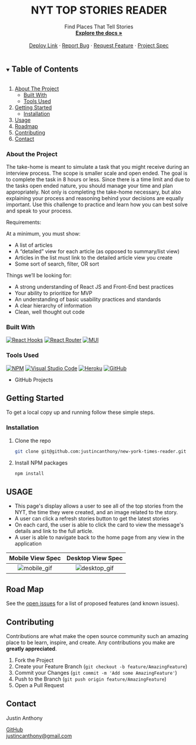 <!-- PROJECT Details -->

  <h1 align="center">NYT TOP STORIES READER</h1>

  <p align="center">Find Places That Tell Stories
    <br />
    <a href="https://github.com/justincanthony/new-york-times-reader"><strong>Explore the docs »</strong></a>
    <br />
    <br />
    <a href="https://github.com/justincanthony/new-york-times-reader">Deploy Link</a>
    ·
    <a href="https://github.com/justincanthony/new-york-times-reader/issues">Report Bug</a>
    ·
    <a href="https://github.com/justincanthony/new-york-times-reader/issues">Request Feature</a>
    ·
    <a href="https://mod4.turing.edu/projects/take_home/">Project Spec</a>
</p>


<!-- TABLE OF CONTENTS -->
<details open="open">
  <summary><h2 style="display: inline-block">Table of Contents</h2></summary>
  <ol>
    <li>
      <a href="#about-the-project">About The Project</a>
      <ul>
        <li><a href="#built-with">Built With</a></li>
        <li><a href="#tools-used">Tools Used</a></li>
      </ul>
    </li>
    <li>
      <a href="#getting-started">Getting Started</a>
      <ul>
        <li><a href="#installation">Installation</a></li>
      </ul>
    </li>
    <li><a href="#usage">Usage</a></li>
    <li><a href="#road-map">Roadmap</a></li>
    <li><a href="#contributing">Contributing</a></li>
    <li><a href="#contact">Contact</a></li>
  </ol>
</details>


### About the Project
<!-- Describe what the over all scope and learning goal of the project is, and what set-up the challenge was framed in-->
The take-home is meant to simulate a task that you might receive during an interview process. The scope is smaller scale and open ended. The goal is to complete the task in 8 hours or less. Since there is a time limit and due to the tasks open ended nature, you should manage your time and plan appropriately. Not only is completing the take-home necessary, but also explaining your process and reasoning behind your decisions are equally important. Use this challenge to practice and learn how you can best solve and speak to your process.

Requirements:

At a minimum, you must show:
<ul>
  <li>A list of articles</li>
  <li>A “detailed” view for each article (as opposed to summary/list view)</li>
  <li>Articles in the list must link to the detailed article view you create</li>
  <li>Some sort of search, filter, OR sort</li>
</ul>

Things we’ll be looking for:

<ul>
  <li>A strong understanding of React JS and Front-End best practices</li>
  <li>Your ability to prioritize for MVP</li>
  <li>An understanding of basic usability practices and standards</li>
  <li>A clear hierarchy of information</li>
  <li>Clean, well thought out code</li>
</ul>

### Built With
[![React Hooks][react-hooks-shield]][react-hooks-url]
[![React Router][react-router-shield]][react-router-url]
[![MUI][material-components-shield]][material-components-url]


### Tools Used
[![NPM][npm-shield]][npm-url]
[![Visual Studio Code][visual-studio-code-shield]][visual-studio-code-url]
[![Heroku][heroku-shield]][heroku-url]
[![GitHub][github-shield]][github-url]
* GitHub Projects



<!-- GETTING STARTED -->
## Getting Started

To get a local copy up and running follow these simple steps.

### Installation

1. Clone the repo
   ```sh
   git clone git@github.com:justincanthony/new-york-times-reader.git
   ```
2. Install NPM packages
   ```sh
   npm install
   ```

## USAGE
<!--DESCRIBE WHAT THE USAGE EXPERIENCE IS LIKE/BUILT ON -->

- This page's display allows a user to see all of the top stories from the NYT, the time they were created, and an image related to the story.
- A user can click a refresh stories button to get the latest stories
- On each card, the user is able to click the card to view the message's details and link to the full article.
- A user is able to navigate back to the home page from any view in the application


Mobile View Spec              |  Desktop View Spec
:----------------------------:|:-------------------------:
![mobile_gif](https://user-images.githubusercontent.com/82064981/140534114-dfe52663-f059-4e6c-8a83-b0b493090faa.gif)|![desktop_gif](https://user-images.githubusercontent.com/82064981/140534428-c5695d81-8c28-49bb-92a1-e33e625f0848.gif)



<!-- ROAD MAP -->
## Road Map

See the [open issues](https://github.com/justincanthony/new-york-times-reader/issues) for a list of proposed features (and known issues).


<!-- CONTRIBUTING -->
## Contributing

Contributions are what make the open source community such an amazing place to be learn, inspire, and create. Any contributions you make are **greatly appreciated**.

1. Fork the Project
2. Create your Feature Branch (`git checkout -b feature/AmazingFeature`)
3. Commit your Changes (`git commit -m 'Add some AmazingFeature'`)
4. Push to the Branch (`git push origin feature/AmazingFeature`)
5. Open a Pull Request

## Contact
<p>Justin Anthony</p>
<a href="https://github.com/justincanthony">GitHub</a>
<br/>
<a class="u-email Link--primary " href="mailto:justincanthony@gmail.com">justincanthony@gmail.com</a>

<!-- MARKDOWN LINKS & IMAGES -->
<!-- https://www.markdownguide.org/basic-syntax/#reference-style-links -->
[project-spec-url]: https://mod4.turing.edu/projects/take_home/
[turing-shield]: https://img.shields.io/badge/Project%20-Spec-blue
[contributors-shield]: https://img.shields.io/badge/Contributors-1-blue
[contributors-url]: https://github.com/orgs/MIBFB-COLLAB/people
[issues-shield]: https://img.shields.io/badge/Issues-4-blue
[issues-url]: https://github.com/justincanthony/new-york-times-reader/issues
[react-hooks-shield]: https://img.shields.io/badge/react-%2320232a.svg?style=for-the-badge&logo=react&logoColor=%2361DAFB
[react-hooks-url]: https://reactjs.org/docs/hooks-intro.html
[react-router-shield]: https://img.shields.io/badge/React_Router-CA4245?style=for-the-badge&logo=react-router&logoColor=white
[react-router-url]: https://reactrouter.com/
[npm-shield]: https://img.shields.io/badge/NPM-%23000000.svg?style=for-the-badge&logo=npm&logoColor=white
[npm-url]: https://www.npmjs.com/
<!-- [cypress-shield]: https://img.shields.io/badge/-cypress-%23E5E5E5?style=for-the-badge&logo=cypress&logoColor=058a5e
[cypress-url]: https://docs.cypress.io/guides/overview/why-cypress -->
[visual-studio-code-shield]: https://img.shields.io/badge/Visual%20Studio%20Code-0078d7.svg?style=for-the-badge&logo=visual-studio-code&logoColor=white
[visual-studio-code-url]: https://code.visualstudio.com/
<!-- [circle-ci-shield]: https://img.shields.io/badge/CIRCLECI-%23161616.svg?style=for-the-badge&logo=circleci&logoColor=white
[circle-ci-url]: https://circleci.com/ -->
[material-components-shield]: https://img.shields.io/badge/MUI-%230081CB.svg?style=for-the-badge&logo=material-ui&logoColor=white
[material-components-url]: https://mui.com/
[heroku-url]: https://id.heroku.com/login
[heroku-shield]: https://img.shields.io/badge/heroku-%23430098.svg?style=for-the-badge&logo=heroku&logoColor=white
[github-url]: https://github.com/
[github-shield]: https://img.shields.io/badge/github-%23121011.svg?style=for-the-badge&logo=github&logoColor=white


